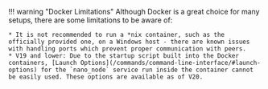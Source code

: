!!! warning "Docker Limitations"
	Although Docker is a great choice for many setups, there are some limitations to be aware of:

	* It is not recommended to run a *nix container, such as the officially provided one, on a Windows host - there are known issues with handling ports which prevent proper communication with peers.
	* V19 and lower: Due to the startup script built into the Docker containers, [Launch Options](/commands/command-line-interface/#launch-options) for the `nano_node` service run inside the container cannot be easily used. These options are available as of V20.
